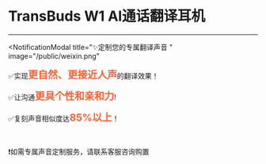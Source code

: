 # TransBuds W1 Al通话翻译耳机

---

<DocCard :cards="[
  {
    title: 'Al通话翻译耳机在android上使用',
    description: '',
    avatar: '/img/安卓_手机.png',
    path: '/readme/android-w1'
  },
  {
    title: 'Al通话翻译耳机在windows上使用',
    description: '',
    avatar: '/img/电脑.png',
    path: '/readme/windows-w1'
  },
  {
    title: 'Al通话翻译耳机在macOS上使用',
    description: '',
    avatar: '/img/苹果电脑.png',
    path: '/readme/macos-w1'
  }
]" />

<script setup>
import NotificationModal from '../../components/NotificationModal.vue'
</script>

<NotificationModal
title="✨定制您的专属翻译声音
"
image="/public/weixin.png"

>

<p>✅实现<span style="font-size: 20px; font-weight: bold; color:rgb(255, 95, 51);">更自然、更接近人声</span>的翻译效果！</p>
<p>✅让沟通<span style="font-size: 20px; font-weight: bold; color:rgb(255, 95, 51);">更具个性和亲和力</span>!</p>
<p>✅复刻声音相似度达<span style="font-size: 20px; font-weight: bold; color:rgb(255, 95, 51);">85%以上</span>！</p>
<br>

❗️如需专属声音定制服务，请联系客服咨询购置
</NotificationModal>
